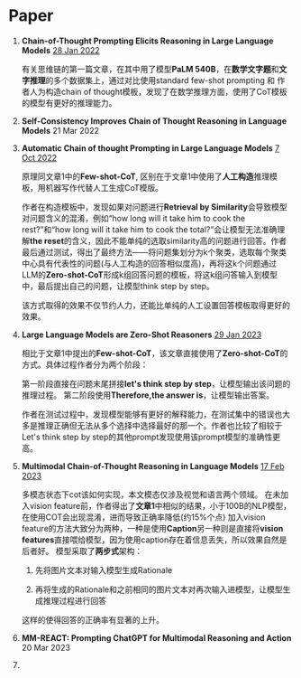 # Paper
1. **Chain-of-Thought Prompting Elicits Reasoning in Large Language Models** [28 Jan 2022](https://doi.org/10.48550/arXiv.2201.11903)

	有关思维链的第一篇文章，在其中用了模型**PaLM 540B**，在**数学文字题**和**文字推理**的多个数据集上，通过对比使用standard few-shot prompting 和 作者人为构造chain of thought模板，发现了在数学推理方面，使用了CoT模板的模型有更好的推理能力。


2. **Self-Consistency Improves Chain of Thought Reasoning in Language Models** 21 Mar 2022

3. **Automatic Chain of thought Prompting in Large Language Models** [7 Oct 2022](https://doi.org/10.48550/arXiv.2210.03493)

   原理同文章1中的**Few-shot-CoT**, 区别在于文章1中使用了**人工构造**推理模板，用机器写作代替人工生成CoT模版。

   作者在构造模板中，发现如果对问题进行**Retrieval by Similarity**会导致模型对问题含义的混淆，例如“how long will it take him to cook the rest?”和“how long will it take him to cook the total?”会让模型无法准确理解**the reset**的含义，因此不能单纯的选取similarity高的问题进行回答。作者最后通过测试，得出了最终方法——将问题集划分为k个聚类，选取每个聚类中心具有代表性的问题(与人工构造的回答相似度高)，再将这k个问题通过LLM的**Zero-shot-CoT**形成k组回答问题的模板，将这k组问答输入到模型中，最后提出自己的问题，让模型think step by step。

   该方式取得的效果不仅节约人力，还能比单纯的人工设置回答模板取得更好的效果。


4. **Large Language Models are Zero-Shot Reasoners** [29 Jan 2023](https://doi.org/10.48550/arXiv.2205.11916)

   相比于文章1中提出的**Few-shot-CoT**，该文章直接使用了**Zero-shot-CoT**的方式。具体过程作者分为两个阶段：

   第一阶段直接在问题末尾拼接**let's think step by step**，让模型输出该问题的推理过程。
   第二阶段使用**Therefore,the answer is**，让模型输出答案。

   作者在测试过程中，发现模型能够有更好的解释能力，在测试集中的错误也大多是推理正确但无法从多个选择中选择最好的那一个。作者也比较了相较于Let's think step by step的其他prompt发现使用该prompt模型的准确性更高。


5. **Multimodal Chain-of-Thought Reasoning in Language Models** [17 Feb 2023](https://doi.org/10.48550/arXiv.2302.00923)

    多模态状态下cot该如何实现，本文模态仅涉及视觉和语言两个领域。
    在未加入vision feature前，作者得出了**文章1**中相似的结果，小于100B的NLP模型，在使用COT会出现混淆，进而导致正确率降低(约15%个点)
    加入vision feature的方法大致分为两种，一种是使用**Caption**另一种则是直接将**vision features**直接喂给模型，因为使用caption存在着信息丢失，所以效果自然是后者好。
    模型采取了**两步式**架构：
    1. 先将图片文本对输入模型生成Rationale

    2. 再将生成的Rationale和之前相同的图片文本对再次输入进模型，让模型生成推理过程进行回答

	这样的使得回答的正确率有显著的上升。

6. **MM-REACT: Prompting ChatGPT for Multimodal Reasoning and Action** 20 Mar 2023

6. 

 
